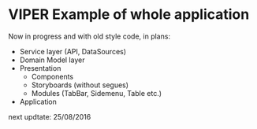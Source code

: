 # VIPER Example of whole application

Now in progress and with old style code, in plans:
- Service layer (API, DataSources)
- Domain Model layer
- Presentation
  - Components
  - Storyboards (without segues)
  - Modules (TabBar, Sidemenu, Table etc.)
- Application

next updtate: 25/08/2016
  
